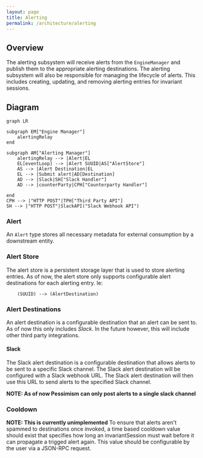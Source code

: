 ```yaml
---
layout: page
title: Alerting
permalink: /architecture/alerting
---
```


## Overview
The alerting subsystem will receive alerts from the `EngineManager` and publish them to the appropriate alerting destinations. The alerting subsystem will also be responsible for managing the lifecycle of alerts. This includes creating, updating, and removing alerting entries for invariant sessions.

## Diagram
```mermaid!
graph LR

subgraph EM["Engine Manager"]
    alertingRelay
end

subgraph AM["Alerting Manager"]
    alertingRelay --> |Alert|EL
    EL[eventLoop] --> |Alert SUUID|AS["AlertStore"]
    AS --> |Alert Destination|EL
    EL --> |Submit alert|AD[Destination]
    AD --> |Slack|SH["Slack Handler"]
    AD --> |counterParty|CPH["Counterparty Handler"]

end
CPH --> |"HTTP POST"|TPH["Third Party API"]
SH --> |"HTTP POST"|SlackAPI("Slack Webhook API")

```

### Alert
An `Alert` type stores all necessary metadata for external consumption by a downstream entity. 
### Alert Store
The alert store is a persistent storage layer that is used to store alerting entries. As of now, the alert store only supports configurable alert destinations for each alerting entry. Ie:
```
    (SUUID) --> (AlertDestination)
```

### Alert Destinations
An alert destination is a configurable destination that an alert can be sent to. As of now this only includes _Slack_. In the future however, this will include other third party integrations.

#### Slack
The Slack alert destination is a configurable destination that allows alerts to be sent to a specific Slack channel. The Slack alert destination will be configured with a Slack webhook URL. The Slack alert destination will then use this URL to send alerts to the specified Slack channel.

**NOTE: As of now Pessimism can only post alerts to a single slack channel**

### Cooldown
**NOTE: This is currently unimplemented**
To ensure that alerts aren't spammed to destinations once invoked, a time based cooldown value should exist that specifies how long an invariantSession must wait before it can propagate a trigged alert again. This value should be configurable by the user via a JSON-RPC request.